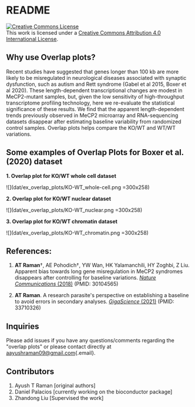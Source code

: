 # README

<a rel="license" href="http://creativecommons.org/licenses/by/4.0/"><img src="https://i.creativecommons.org/l/by/4.0/88x31.png" alt="Creative Commons License" style="border-width:0"/></a><br />This work is licensed under a <a rel="license" href="http://creativecommons.org/licenses/by/4.0/">Creative Commons Attribution 4.0 International License</a>.

## Why use Overlap plots?

Recent studies have suggested that genes longer than 100 kb are more likely to be misregulated in neurological diseases associated with synaptic dysfunction, such as autism and Rett syndrome (Gabel et al 2015, Boxer et al 2020). These length-dependent transcriptional changes are modest in MeCP2-mutant samples, but, given the low sensitivity of high-throughput transcriptome profiling technology, here we re-evaluate the statistical significance of these results. We find that the apparent length-dependent trends previously observed in MeCP2 microarray and RNA-sequencing datasets disappear after estimating baseline variability from randomized control samples. Overlap plots helps compare the KO/WT and WT/WT variations.

## Some examples of Overlap Plots for Boxer et al. (2020) dataset

**1. Overlap plot for KO/WT whole cell dataset**

![](dat/ex_overlap_plots/KO-WT_whole-cell.png =300x258)

**2. Overlap plot for KO/WT nuclear dataset**

![](dat/ex_overlap_plots/KO-WT_nuclear.png =300x258)

**3. Overlap plot for KO/WT chromatin dataset**

![](dat/ex_overlap_plots/KO-WT_chromatin.png =300x258)

## References:

1.  **AT Raman**†, AE Pohodich†, YW Wan, HK Yalamanchili, HY Zoghbi, Z Liu. Apparent bias towards long gene misregulation in MeCP2 syndromes disappears after controlling for baseline variations. [*Nature Communications* (2018)](https://www.nature.com/articles/s41467-018-05627-1) (PMID: 30104565)

2.  **AT Raman**. A research parasite's perspective on establishing a baseline to avoid errors in secondary analyses. [*GigaScience* (2021)](https://academic.oup.com/gigascience/article/10/3/giab015/6168809) (PMID: 33710326)

## Inquiries

Please add issues if you have any questions/comments regarding the "overlap plots" or please contact directly at [aayushraman09\@gmail.com](mailto:aayushraman09@gmail.com){.email}.

## Contributors

1.  Ayush T Raman [original authors]
2.  Daniel Palacios [currently working on the bioconductor package]
3.  Zhandong Liu [Supervised the work]
